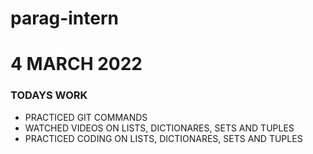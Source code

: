 # parag-intern

# 4 MARCH 2022

### TODAYS WORK

 - PRACTICED GIT COMMANDS
 - WATCHED VIDEOS ON LISTS, DICTIONARES, SETS AND TUPLES
 - PRACTICED CODING ON LISTS, DICTIONARES, SETS AND TUPLES